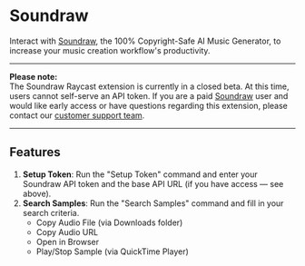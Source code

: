 # Soundraw

Interact with [Soundraw](https://soundraw.io), the 100% Copyright-Safe AI Music Generator, to increase your music creation workflow's productivity.

---

**Please note:**  
The Soundraw Raycast extension is currently in a closed beta. At this time, users cannot self-serve an API token. If you are a paid [Soundraw](https://soundraw.io) user and would like early access or have questions regarding this extension, please contact our [customer support team](https://3jz3x.channel.io/workflows/704128).

---

## Features

1. **Setup Token**: Run the "Setup Token" command and enter your Soundraw API token and the base API URL (if you have access — see above).
2. **Search Samples**: Run the "Search Samples" command and fill in your search criteria.
   - Copy Audio File (via Downloads folder)
   - Copy Audio URL
   - Open in Browser
   - Play/Stop Sample (via QuickTime Player)
